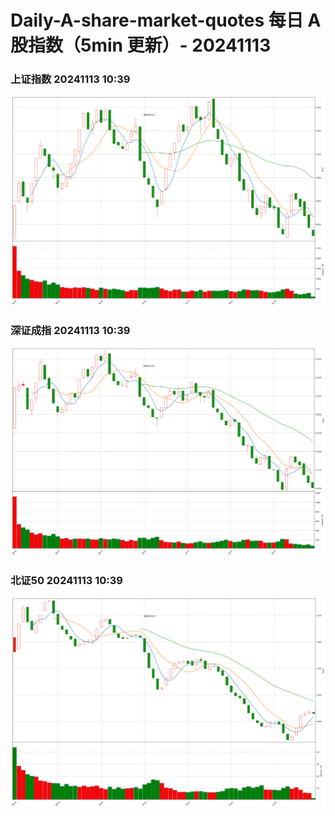 
# Daily-A-share-market-quotes 每日 A 股指数（5min 更新）- 20241113

### 上证指数 20241113 10:39
![](./fig/2024/11/20241113-sh000001.png)

### 深证成指 20241113 10:39
![](./fig/2024/11/20241113-sz399001.png)

### 北证50 20241113 10:39
![](./fig/2024/11/20241113-bj899050.png)

